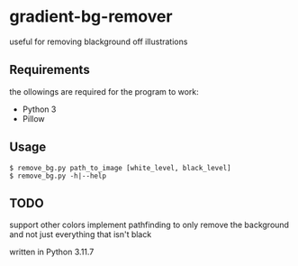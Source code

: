 #  gradient-bg-remover
useful for removing blackground off illustrations

## Requirements
the ollowings are required for the program to work:
- Python 3
- Pillow

## Usage
```
$ remove_bg.py path_to_image [white_level, black_level]
$ remove_bg.py -h|--help
```

## TODO
support other colors
implement pathfinding to only remove the background and not just everything that isn't black

written in Python 3.11.7
